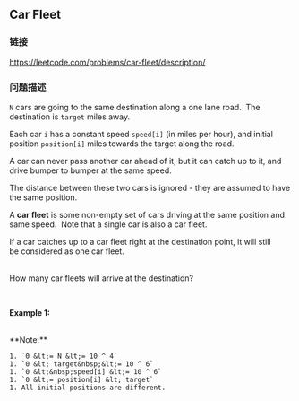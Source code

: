 ## Car Fleet  
### 链接  
https://leetcode.com/problems/car-fleet/description/  
### 问题描述
`N` cars are going to the same destination along a one lane road.&nbsp; The destination is `target`&nbsp;miles away.

Each car `i`&nbsp;has a constant speed `speed[i]`&nbsp;(in miles per hour), and initial position `position[i]`&nbsp;miles towards the target along the road.

A car can never pass another car ahead of it, but it can catch up to it, and drive bumper to bumper at the same speed.

The distance between these two cars is ignored - they are assumed to have the same position.

A **car fleet** is some non-empty set of cars driving&nbsp;at the same position and same speed.&nbsp; Note that a single car is also a car fleet.

If a car catches up to a car fleet right at the destination point, it will&nbsp;still be&nbsp;considered as one car fleet.

<br />
How many car fleets will arrive at the destination?

&nbsp;

**Example 1:**

<br />
**Note:**

	1. `0 &lt;= N &lt;= 10 ^ 4`
	1. `0 &lt; target&nbsp;&lt;= 10 ^ 6`
	1. `0 &lt;&nbsp;speed[i] &lt;= 10 ^ 6`
	1. `0 &lt;= position[i] &lt; target`
	1. All initial positions are different.
